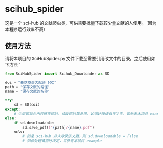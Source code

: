 # scihub_spider
这是一个 sci-hub 的文献爬虫类，可供需要批量下载较少量文献的人使用。（因为本程序运行效率不高）  
## 使用方法
请将本项目的 SciHubSpider.py 文件下载至需要引用改文件的目录，之后使用如下方法：
```python
from SciHubSpider import Scihub_Downloader as SD

doi = "要获取的文献的 DOI"
path = "保存文献的路径"
name = "保存文献的名称"

try:
    sd = SD(doi)
except:
    # 这里可能会出现连接超时、读取超时等报错，如何处理请自行决定，可参考本项目 example
else:
    if sd.downloadable:
        sd.save_pdf(f"{path}/{name}.pdf")
    esle:
        # 如果 sci-hub 并未收录该文献，则 sd.downloadable = False
        # 如何处理请自行决定，可参考本项目 example
```

